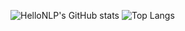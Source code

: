 ![HelloNLP's GitHub stats](https://github-readme-stats.vercel.app/api?username=HelloNLP&show_icons=true&theme=dark)
![Top Langs](https://github-readme-stats.vercel.app/api/top-langs/?username=HelloNLP&show_icons=true&theme=dark)
